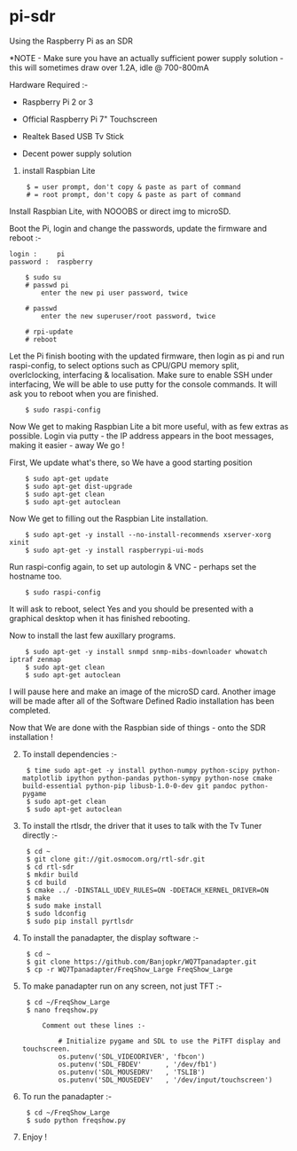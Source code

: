 # pi-sdr
Using the Raspberry Pi as an SDR

*NOTE - Make sure you have an actually sufficient power supply solution - this will sometimes draw over 1.2A, idle @ 700-800mA


Hardware Required :-

* Raspberry Pi 2 or 3

* Official Raspberry Pi 7" Touchscreen

* Realtek Based USB Tv Stick

* Decent power supply solution


1. install Raspbian Lite

		$ = user prompt, don't copy & paste as part of command
		# = root prompt, don't copy & paste as part of command

Install Raspbian Lite, with NOOOBS or direct img to microSD.

Boot the Pi, login and change the passwords, update the firmware and reboot :-

	login : 	pi
	password :	raspberry
	
		$ sudo su
		# passwd pi
			enter the new pi user password, twice
			
		# passwd
			enter the new superuser/root password, twice
			
		# rpi-update
		# reboot
	
Let the Pi finish booting with the updated firmware, then login as pi and run raspi-config, to select options such as CPU/GPU memory split, overlclocking, interfacing & localisation. Make sure to enable SSH under interfacing, We will be able to use putty for the console commands. It will ask you to reboot when you are finished.

		$ sudo raspi-config

Now We get to making Raspbian Lite a bit more useful, with as few extras as possible. Login via putty - the IP address appears in the boot messages, making it easier - away We go !

First, We update what's there, so We have a good starting position

		$ sudo apt-get update
		$ sudo apt-get dist-upgrade
		$ sudo apt-get clean
		$ sudo apt-get autoclean
	
Now We get to filling out the Raspbian Lite installation.	
	
		$ sudo apt-get -y install --no-install-recommends xserver-xorg xinit
		$ sudo apt-get -y install raspberrypi-ui-mods
	
Run raspi-config again, to set up autologin & VNC - perhaps set the hostname too.

		$ sudo raspi-config
	
It will ask to reboot, select Yes and you should be presented with a graphical desktop when it has finished rebooting.

Now to install the last few auxillary programs.

		$ sudo apt-get -y install snmpd snmp-mibs-downloader whowatch iptraf zenmap
		$ sudo apt-get clean
		$ sudo apt-get autoclean

I will pause here and make an image of the microSD card.  Another image will be made after all of the Software Defined Radio installation has been completed.

Now that We are done with the Raspbian side of things - onto the SDR installation !


2. To install dependencies :-

		$ time sudo apt-get -y install python-numpy python-scipy python-matplotlib ipython python-pandas python-sympy python-nose cmake build-essential python-pip libusb-1.0-0-dev git pandoc python-pygame
		$ sudo apt-get clean
		$ sudo apt-get autoclean



3. To install the rtlsdr, the driver that it uses to talk with the Tv Tuner directly :-

		$ cd ~
		$ git clone git://git.osmocom.org/rtl-sdr.git
		$ cd rtl-sdr
		$ mkdir build
		$ cd build
		$ cmake ../ -DINSTALL_UDEV_RULES=ON -DDETACH_KERNEL_DRIVER=ON
		$ make
		$ sudo make install
		$ sudo ldconfig
		$ sudo pip install pyrtlsdr



4. To install the panadapter, the display software :-

		$ cd ~
		$ git clone https://github.com/Banjopkr/WQ7Tpanadapter.git
		$ cp -r WQ7Tpanadapter/FreqShow_Large FreqShow_Large


5. To make panadapter run on any screen, not just TFT :-

		$ cd ~/FreqShow_Large
		$ nano freqshow.py

			Comment out these lines :-
		
		    	# Initialize pygame and SDL to use the PiTFT display and touchscreen.
				os.putenv('SDL_VIDEODRIVER', 'fbcon')
				os.putenv('SDL_FBDEV'      , '/dev/fb1')
				os.putenv('SDL_MOUSEDRV'   , 'TSLIB')
				os.putenv('SDL_MOUSEDEV'   , '/dev/input/touchscreen')
6. To run the panadapter :-

		$ cd ~/FreqShow_Large
		$ sudo python freqshow.py

7. Enjoy !
